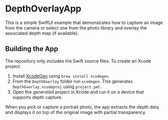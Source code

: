 # DepthOverlayApp

This is a simple SwiftUI example that demonstrates how to capture an image from the camera or select one from the photo library and overlay the associated depth map (if available).

## Building the App

The repository only includes the Swift source files. To create an Xcode project:

1. Install [XcodeGen](https://github.com/yonaskolb/XcodeGen) using `brew install xcodegen`.
2. From the `DepthOverlay` folder run `xcodegen`. This generates `DepthOverlay.xcodeproj` using `project.yml`.
3. Open the generated project in Xcode and run it on a device that supports depth capture.

When you pick or capture a portrait photo, the app extracts the depth data and displays it on top of the original image with partial transparency.
